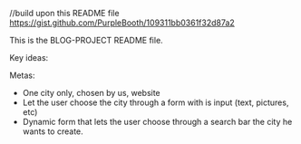 
//build upon this README file https://gist.github.com/PurpleBooth/109311bb0361f32d87a2

This is the BLOG-PROJECT README file.

Key ideas:



Metas:
- One city only, chosen by us, website
- Let the user choose the city through a form with is input (text, pictures, etc)
- Dynamic form that lets the user choose through a search bar the city he wants to create.


